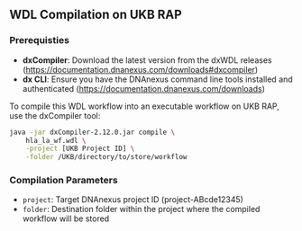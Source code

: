## WDL Compilation on UKB RAP

### Prerequisties

- **dxCompiler**: Download the latest version from the dxWDL releases (https://documentation.dnanexus.com/downloads#dxcompiler)
- **dx CLI**: Ensure you have the DNAnexus command line tools installed and authenticated (https://documentation.dnanexus.com/downloads)

To compile this WDL workflow into an executable workflow on UKB RAP, use the dxCompiler tool:

```bash
java -jar dxCompiler-2.12.0.jar compile \
    hla_la_wf.wdl \
    -project [UKB Project ID] \
    -folder /UKB/directory/to/store/workflow
```

### Compilation Parameters

- `project`: Target DNAnexus project ID (project-ABcde12345)
- `folder`: Destination folder within the project where the compiled workflow will be stored

